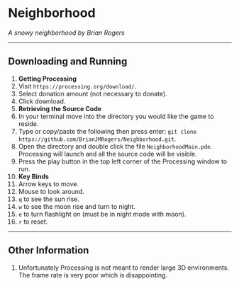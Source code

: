 # Neighborhood

*A snowy neighborhood by Brian Rogers*

---
## Downloading and Running
1. **Getting Processing**
  1. Visit ```https://processing.org/download/```.
  2. Select donation amount (not necessary to donate).
  3. Click download.
2. **Retrieving the Source Code**
  1. In your terminal move into the directory you would like the game to reside.
  2. Type or copy/paste the following then press enter: ```git clone https://github.com/BrianJMRogers/Neighborhood.git```.
3. Open the directory and double click the file ```NeighborhoodMain.pde```. Processing will launch and all the source code will be visible.  
4. Press the play button in the top left corner of the Processing window to run.
5. **Key Binds**
  1. Arrow keys to move.
  2. Mouse to look around.
  3. ```q``` to see the sun rise.
  4. ```w``` to see the moon rise and turn to night.
  5. ```e``` to turn flashlight on (must be in night mode with moon).
  6. ```r``` to reset.

---
## Other Information
1. Unfortunately Processing is not meant to render large 3D environments. The frame rate is very poor which is disappointing.

